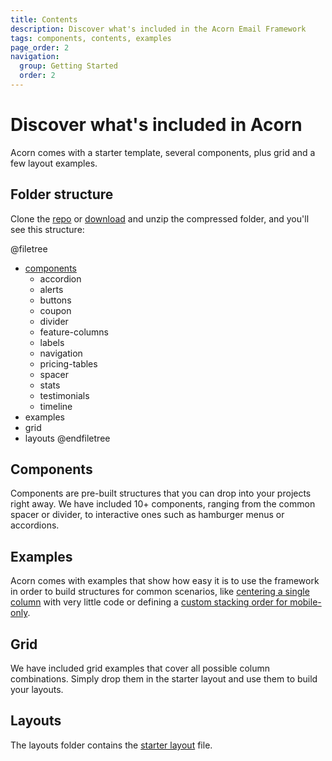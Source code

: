 ```yaml
---
title: Contents
description: Discover what's included in the Acorn Email Framework
tags: components, contents, examples
page_order: 2
navigation:
  group: Getting Started
  order: 2
---
```


# Discover what's included in Acorn

Acorn comes with a starter template, several components, plus grid and a few layout examples.

## Folder structure

Clone the [repo](https://github.com/ThemeMountain/acorn) or [download](https://github.com/ThemeMountain/acorn/archive/master.zip) and unzip the compressed folder, and you'll see this structure:

@filetree
- [components](#)
    - accordion
    - alerts
    - buttons
    - coupon
    - divider
    - feature-columns
    - labels
    - navigation
    - pricing-tables
    - spacer
    - stats
    - testimonials
    - timeline
- examples
- grid
- layouts
@endfiletree

## Components

Components are pre-built structures that you can drop into your projects right away. We have included 10+ components, ranging from the common spacer or divider, to interactive ones such as hamburger menus or accordions.

## Examples

Acorn comes with examples that show how easy it is to use the framework in order to build structures for common scenarios, like [centering a single column](https://github.com/ThemeMountain/acorn/blob/master/examples/1-col-centered-on-desktop.html) with very little code or defining a [custom stacking order for mobile-only](../reverse-stack).

## Grid

We have included grid examples that cover all possible column combinations. Simply drop them in the starter layout and use them to build your layouts.

## Layouts

The layouts folder contains the [starter layout](../acorn/introduction/#starter-layout) file.
